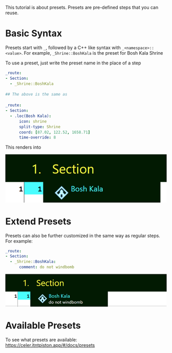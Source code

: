 This tutorial is about presets. Presets are pre-defined steps that you can reuse.

# Basic Syntax
Presets start with `_`, followed by a C++ like syntax with `_<namespace>::<value>`. For example, `_Shrine::BoshKala` is the preset for Bosh Kala Shrine

To use a preset, just write the preset name in the place of a step
```yaml
_route:
- Section:
  - _Shrine::BoshKala

## The above is the same as

_route:
- Section:
  - .loc(Bosh Kala):
      icon: shrine
      split-type: Shrine
      coord: [87.02, 122.52, 1658.71]
      time-override: 8
```

This renders into

![Preset Example 1](./PresetExample1.png)


# Extend Presets
Presets can also be further customized in the same way as regular steps. For example:
```yaml
_route:
- Section:
  - _Shrine::BoshKala:
      comment: do not windbomb
```
![Preset Example 2](./PresetExample2.png)

# Available Presets
To see what presets are available: https://celer.itntpiston.app/#/docs/presets
